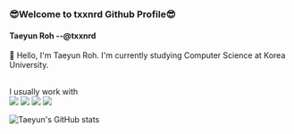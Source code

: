 ### 😎Welcome to txxnrd Github Profile😎

#### Taeyun Roh --@txxnrd


<p>👋 Hello, I'm Taeyun Roh. I'm currently studying Computer Science at Korea University. </p>
<br/>
I usually work with 
<div>
<img src="https://img.shields.io/badge/javascript-F7DF1E?style=for-the-badge&logo=javascript&logoColor=white">

<img src="https://img.shields.io/badge/react-61DAFB?style=for-the-badge&logo=react&logoColor=white">

<img src="https://img.shields.io/badge/flutter-02569B?style=for-the-badge&logo=flutter&logoColor=white">

<img src="https://img.shields.io/badge/cplusplus-00599C?style=for-the-badge&logo=cplusplus&logoColor=white">
</div>

![Taeyun's GitHub stats](https://github-readme-stats.vercel.app/api?username=txxnrd&show_icons=true&theme=radical)
<!--
**txxnrd/txxnrd** is a ✨ _special_ ✨ repository because its `README.md` (this file) appears on your GitHub profile.

Here are some ideas to get you started:

- 🔭 I’m currently working on ...
- 🌱 I’m currently learning ...
- 👯 I’m looking to collaborate on ...
- 🤔 I’m looking for help with ...
- 💬 Ask me about ...
- 📫 How to reach me: ...
- 😄 Pronouns: ...
- ⚡ Fun fact: ...
-->
